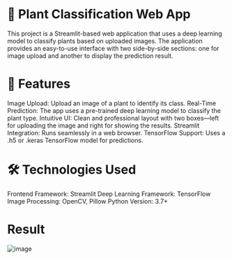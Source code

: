 # 🌿 Plant Classification Web App
This project is a Streamlit-based web application that uses a deep learning model to classify plants based on uploaded images. The application provides an easy-to-use interface with two side-by-side sections: one for image upload and another to display the prediction result.

# 🚀 Features
Image Upload: Upload an image of a plant to identify its class.
Real-Time Prediction: The app uses a pre-trained deep learning model to classify the plant type.
Intuitive UI: Clean and professional layout with two boxes—left for uploading the image and right for showing the results.
Streamlit Integration: Runs seamlessly in a web browser.
TensorFlow Support: Uses a .h5 or .keras TensorFlow model for predictions.

# 🛠️ Technologies Used
Frontend Framework: Streamlit
Deep Learning Framework: TensorFlow
Image Processing: OpenCV, Pillow
Python Version: 3.7+

# Result 
![image](https://github.com/user-attachments/assets/dd387259-42b4-42aa-8590-39aac447f50c)

